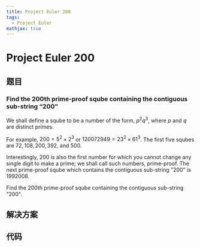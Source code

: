 ```yaml
---
title: Project Euler 200
tags:
  - Project Euler
mathjax: true
---
```

<escape><!-- more --></escape>
    
    
# Project Euler 200
## 题目
### Find the 200th prime-proof sqube containing the contiguous sub-string “200”

We shall define a sqube to be a number of the form, $p^2q^3$, where $p$ and $q$ are distinct primes.

For example, $200 = 5^2\times 2^3$ or $120072949 = 23^2\times 61^3$.
The first five squbes are $72, 108, 200, 392$, and $500$.

Interestingly, $200$ is also the first number for which you cannot change any single digit to make a prime; we shall call such numbers, prime-proof. The next prime-proof sqube which contains the contiguous sub-string "$200$" is $1992008$.

Find the $200\mathrm{th}$ prime-proof sqube containing the contiguous sub-string "$200$".


## 解决方案


## 代码


